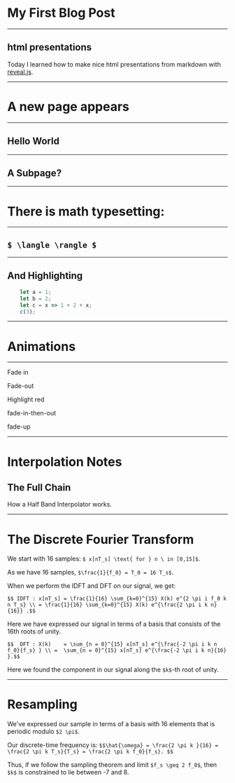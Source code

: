 # My First Blog Post 
---
## html presentations 

Today I learned how to make nice html presentations from markdown with 
[reveal.js](https://revealjs.com/).

----
# A new page appears
---
## Hello World


---
## A Subpage?

----
# There is math typesetting:
---
## `$ \langle \rangle $` 

---
## And Highlighting
  
  ```js [1-2|3|4]
      let a = 1;
      let b = 2;
      let c = x => 1 + 2 + x;
      c(3);
  ```

----
# Animations


---
Fade in <!-- .element: class="fragment" data-fragment-index="1" -->

Fade-out <!-- .element: class="fragment fade-out" data-fragment-index="2" -->

Highlight red <!-- .element: class="fragment highlight-red" data-fragment-index="3"  -->

fade-in-then-out <!-- .element: class="fragment fade-in-then-out" data-fragment-index="4"   -->

fade-up <!-- .element: class="fragment fade-up" data-fragment-index="6" -->

----
# Interpolation Notes
## The Full Chain

How a Half Band Interpolator works.

----

# The Discrete Fourier Transform

We start with 16 samples: `$ x[nT_s] \text{ for } n \ in [0,15]$`.

As we have 16 samples, `$\frac{1}{f_0} = T_0 = 16 T_s$`.

When we perform the IDFT and DFT on our signal, we get:

`$$ IDFT : x[nT_s] = \frac{1}{16} \sum_{k=0}^{15} X(k) e^{2 \pi i f_0 k n T_s} \\
                   = \frac{1}{16} \sum_{k=0}^{15} X(k) e^{\frac{2 \pi i k n}{16}} .$$`

Here we have expressed our signal in terms of a basis that consists of the 
16th roots of unity.

`$$  DFT : X(k)    = \sum_{n = 0}^{15} x[nT_s] e^{\frac{-2 \pi i k n f_0}{f_s} } \\
                   =  \sum_{n = 0}^{15} x[nT_s] e^{\frac{-2 \pi i k n}{16} }.$$`  

Here we found the component in our signal along the `$k$`-th root of unity.

----

# Resampling

We've expressed our sample in terms of a basis with 16 elements that is periodic
modulo `$2 \pi$`.

Our discrete-time frequency is:
`$$\hat{\omega} = \frac{2 \pi k }{16} = \frac{2 \pi k T_s}{T_s} = \frac{2 \pi k f_0}{f_s}. $$`

Thus, if we follow the sampling theorem and limit `$f_s \geq 2 f_0$`, then
`$k$` is constrained to lie between -7 and 8. 




